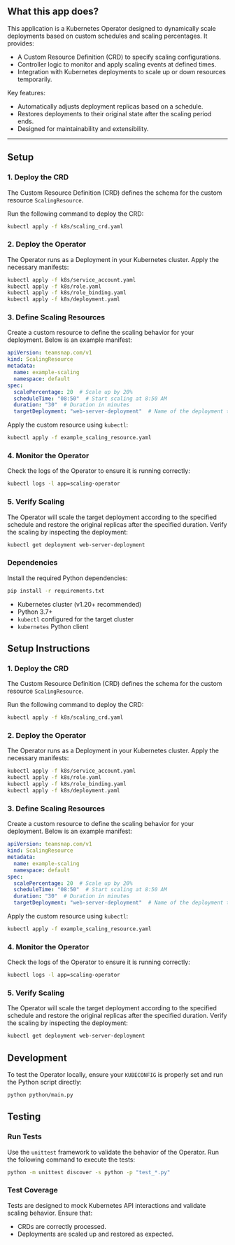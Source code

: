 ## What this app does?
This application is a Kubernetes Operator designed to dynamically scale deployments based on custom schedules and scaling percentages. It provides:

- A Custom Resource Definition (CRD) to specify scaling configurations.
- Controller logic to monitor and apply scaling events at defined times.
- Integration with Kubernetes deployments to scale up or down resources temporarily.

Key features:
- Automatically adjusts deployment replicas based on a schedule.
- Restores deployments to their original state after the scaling period ends.
- Designed for maintainability and extensibility.

---
## Setup
### 1. Deploy the CRD
The Custom Resource Definition (CRD) defines the schema for the custom resource `ScalingResource`.

Run the following command to deploy the CRD:
```bash
kubectl apply -f k8s/scaling_crd.yaml
```

### 2. Deploy the Operator
The Operator runs as a Deployment in your Kubernetes cluster. Apply the necessary manifests:

```bash
kubectl apply -f k8s/service_account.yaml
kubectl apply -f k8s/role.yaml
kubectl apply -f k8s/role_binding.yaml
kubectl apply -f k8s/deployment.yaml
```

### 3. Define Scaling Resources
Create a custom resource to define the scaling behavior for your deployment. Below is an example manifest:

```example_scaling_resource.yaml
apiVersion: teamsnap.com/v1
kind: ScalingResource
metadata:
  name: example-scaling
  namespace: default
spec:
  scalePercentage: 20  # Scale up by 20%
  scheduleTime: "08:50"  # Start scaling at 8:50 AM
  duration: "30"  # Duration in minutes
  targetDeployment: "web-server-deployment"  # Name of the deployment to scale
```

Apply the custom resource using `kubectl`:
```bash
kubectl apply -f example_scaling_resource.yaml
```

### 4. Monitor the Operator
Check the logs of the Operator to ensure it is running correctly:
```bash
kubectl logs -l app=scaling-operator
```

### 5. Verify Scaling
The Operator will scale the target deployment according to the specified schedule and restore the original replicas after the specified duration. Verify the scaling by inspecting the deployment:
```bash
kubectl get deployment web-server-deployment
```
### Dependencies
Install the required Python dependencies:
```bash
pip install -r requirements.txt
```
- Kubernetes cluster (v1.20+ recommended)
- Python 3.7+
- `kubectl` configured for the target cluster
- `kubernetes` Python client

## Setup Instructions

### 1. Deploy the CRD
The Custom Resource Definition (CRD) defines the schema for the custom resource `ScalingResource`.

Run the following command to deploy the CRD:
```bash
kubectl apply -f k8s/scaling_crd.yaml
```

### 2. Deploy the Operator
The Operator runs as a Deployment in your Kubernetes cluster. Apply the necessary manifests:

```bash
kubectl apply -f k8s/service_account.yaml
kubectl apply -f k8s/role.yaml
kubectl apply -f k8s/role_binding.yaml
kubectl apply -f k8s/deployment.yaml
```

### 3. Define Scaling Resources
Create a custom resource to define the scaling behavior for your deployment. Below is an example manifest:

```example_scaling_resource.yaml
apiVersion: teamsnap.com/v1
kind: ScalingResource
metadata:
  name: example-scaling
  namespace: default
spec:
  scalePercentage: 20  # Scale up by 20%
  scheduleTime: "08:50"  # Start scaling at 8:50 AM
  duration: "30"  # Duration in minutes
  targetDeployment: "web-server-deployment"  # Name of the deployment to scale
```

Apply the custom resource using `kubectl`:
```bash
kubectl apply -f example_scaling_resource.yaml
```

### 4. Monitor the Operator
Check the logs of the Operator to ensure it is running correctly:
```bash
kubectl logs -l app=scaling-operator
```

### 5. Verify Scaling
The Operator will scale the target deployment according to the specified schedule and restore the original replicas after the specified duration. Verify the scaling by inspecting the deployment:
```bash
kubectl get deployment web-server-deployment
```

##  Development
To test the Operator locally, ensure your `KUBECONFIG` is properly set and run the Python script directly:
```bash
python python/main.py
```
## Testing

### Run Tests
Use the `unittest` framework to validate the behavior of the Operator. Run the following command to execute the tests:
```bash
python -m unittest discover -s python -p "test_*.py"
```

### Test Coverage
Tests are designed to mock Kubernetes API interactions and validate scaling behavior. Ensure that:
- CRDs are correctly processed.
- Deployments are scaled up and restored as expected.